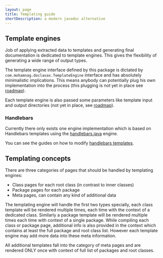 ```yaml
---
layout: page
title: Templating guide
shortDescription: a modern javadoc alternative
---
```


## Template engines
Job of applying extracted data to templates and generating final 
documentation is dedicated to template engines. This gives the flexibility
of generating a wide range of output types.

The template engine interface defined by this package is dictated by 
`com.mohamnag.doclavax.TemplateEngine` interface and has absolutely 
minimalistic implications. This means anybody can potentially plug his 
own implementation into the process (this plugging is not yet in place 
see [roadmap](../roadmap)).

Each template engine is also passed some parameters like template input 
and output directories (not yet in place, see [roadmap](../roadmap)).  


### Handlebars
Currently there only exists one engine implementation which is based on
Handlebars templates using the [handlebars.java](https://github.com/jknack/handlebars.java)
engine. 

You can see the guides on how to modify [handlebars templates](handlebars).


## Templating concepts
There are three categories of pages that should be handled by templating 
engines:

 - Class pages for each root class (in contrast to inner classes)
 - Package pages for each package
 - Meta pages, can contain any kind of additional data
 
The templating engine will handle the first two types specially, each 
class template will be rendered multiple times, each time with the context 
of a dedicated class. Similarly a package template will be rendered multiple 
times each time with context of a single package. While compiling each 
class or package page, additional info is also provided in the context
which contains at least the full package and root class list. However each 
template engine may add more data into these meta information.

All additional templates fall into the category of meta pages and are 
rendered ONLY once with context of full list of packages and root classes.